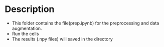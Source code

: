 # Description
  - This folder contains the file(prep.ipynb) for the preprocessing and data augmentation.    
  - Run the cells
  - The results (.npy files) will saved in the directory

